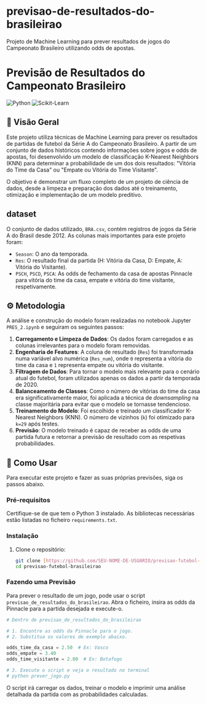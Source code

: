 # previsao-de-resultados-do-brasileirao
Projeto de Machine Learning para prever resultados de jogos do Campeonato Brasileiro utilizando odds de apostas.

# Previsão de Resultados do Campeonato Brasileiro

![Python](https://img.shields.io/badge/Python-3.9+-blue.svg)
![Scikit-Learn](https://img.shields.io/badge/scikit--learn-1.0+-orange.svg)

## 📖 Visão Geral

Este projeto utiliza técnicas de Machine Learning para prever os resultados de partidas de futebol da Série A do Campeonato Brasileiro. A partir de um conjunto de dados históricos contendo informações sobre jogos e odds de apostas, foi desenvolvido um modelo de classificação K-Nearest Neighbors (KNN) para determinar a probabilidade de um dos dois resultados: "Vitória do Time da Casa" ou "Empate ou Vitória do Time Visitante".

O objetivo é demonstrar um fluxo completo de um projeto de ciência de dados, desde a limpeza e preparação dos dados até o treinamento, otimização e implementação de um modelo preditivo.

##  dataset

O conjunto de dados utilizado, `BRA.csv`, contém registros de jogos da Série A do Brasil desde 2012. As colunas mais importantes para este projeto foram:

* `Season`: O ano da temporada.
* `Res`: O resultado final da partida (H: Vitória da Casa, D: Empate, A: Vitória do Visitante).
* `PSCH`, `PSCD`, `PSCA`: As odds de fechamento da casa de apostas Pinnacle para vitória do time da casa, empate e vitória do time visitante, respetivamente.

## ⚙️ Metodologia

A análise e construção do modelo foram realizadas no notebook Jupyter `PRES_2.ipynb` e seguiram os seguintes passos:

1.  **Carregamento e Limpeza de Dados**: Os dados foram carregados e as colunas irrelevantes para o modelo foram removidas.
2.  **Engenharia de Features**: A coluna de resultado (`Res`) foi transformada numa variável alvo numérica (`Res_num`), onde `0` representa a vitória do time da casa e `1` representa empate ou vitória do visitante.
3.  **Filtragem de Dados**: Para tornar o modelo mais relevante para o cenário atual do futebol, foram utilizados apenas os dados a partir da temporada de 2020.
4.  **Balanceamento de Classes**: Como o número de vitórias do time da casa era significativamente maior, foi aplicada a técnica de *downsampling* na classe majoritária para evitar que o modelo se tornasse tendencioso.
5.  **Treinamento do Modelo**: Foi escolhido e treinado um classificador K-Nearest Neighbors (KNN). O número de vizinhos (`k`) foi otimizado para `k=29` após testes.
6.  **Previsão**: O modelo treinado é capaz de receber as odds de uma partida futura e retornar a previsão de resultado com as respetivas probabilidades.

## 🚀 Como Usar

Para executar este projeto e fazer as suas próprias previsões, siga os passos abaixo.

### Pré-requisitos

Certifique-se de que tem o Python 3 instalado. As bibliotecas necessárias estão listadas no ficheiro `requirements.txt`.

### Instalação

1.  Clone o repositório:
    ```bash
    git clone [https://github.com/SEU-NOME-DE-USUARIO/previsao-futebol-brasileirao.git](https://github.com/SEU-NOME-DE-USUARIO/previsao-futebol-brasileirao.git)
    cd previsao-futebol-brasileirao
    ```


### Fazendo uma Previsão

Para prever o resultado de um jogo, pode usar o script `previsao_de_resultados_do_brasileirao`. Abra o ficheiro, insira as odds da Pinnacle para a partida desejada e execute-o.

```python
# Dentro de previsao_de_resultados_do_brasileirao

# 1. Encontre as odds da Pinnacle para o jogo.
# 2. Substitua os valores de exemplo abaixo.

odds_time_da_casa = 2.50  # Ex: Vasco
odds_empate = 3.40
odds_time_visitante = 2.80  # Ex: Botafogo

# 3. Execute o script e veja o resultado no terminal
# python prever_jogo.py
```

O script irá carregar os dados, treinar o modelo e imprimir uma análise detalhada da partida com as probabilidades calculadas.